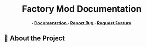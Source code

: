 <div align='center'>

<h1>Factory Mod Documentation</h1>
<h4> <span> · </span> <a href="https://github.com/PanosKons/Factory/blob/master/README.md"> Documentation </a> <span> · </span> <a href="https://github.com/PanosKons/Factory/issues"> Report Bug </a> <span> · </span> <a href="https://github.com/PanosKons/Factory/issues"> Request Feature </a> </h4>


</div>

## :star2: About the Project